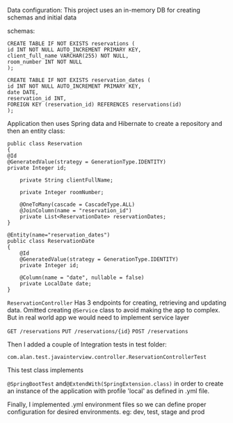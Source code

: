 Data configuration:
This project uses an in-memory DB for creating schemas and initial data

schemas:
```
CREATE TABLE IF NOT EXISTS reservations (
id INT NOT NULL AUTO_INCREMENT PRIMARY KEY,
client_full_name VARCHAR(255) NOT NULL,
room_number INT NOT NULL
);

CREATE TABLE IF NOT EXISTS reservation_dates (
id INT NOT NULL AUTO_INCREMENT PRIMARY KEY,
date DATE,
reservation_id INT,
FOREIGN KEY (reservation_id) REFERENCES reservations(id)
);
```
Application then uses Spring data and Hibernate to create a repository and then an entity class:

````@Entity(name="reservations")
public class Reservation
{
@Id
@GeneratedValue(strategy = GenerationType.IDENTITY)
private Integer id;

    private String clientFullName;

    private Integer roomNumber;

    @OneToMany(cascade = CascadeType.ALL)
    @JoinColumn(name = "reservation_id")
    private List<ReservationDate> reservationDates;
}

@Entity(name="reservation_dates")
public class ReservationDate
{
    @Id
    @GeneratedValue(strategy = GenerationType.IDENTITY)
    private Integer id;

    @Column(name = "date", nullable = false)
    private LocalDate date;
}
`````

`ReservationController` Has 3 endpoints for creating, retrieving and updating data.
Omitted creating `@Service` class to avoid making the app to complex. But in real world app we would need to implement service layer

`GET /reservations`
`PUT /reservations/{id}`
`POST /reservations`

Then I added a couple of Integration tests in test folder:

`com.alan.test.javainterview.controller.ReservationControllerTest`

This test class implements

`@SpringBootTest` and`@ExtendWith(SpringExtension.class)` in order to create an instance of the application with profile 'local' as defined in .yml file.

Finally, I implemented .yml environment files so we can define proper configuration for desired environments. eg: dev, test, stage and prod